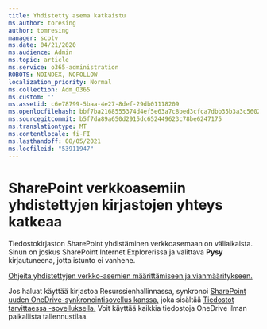 ```yaml
---
title: Yhdistetty asema katkaistu
ms.author: toresing
author: tomresing
manager: scotv
ms.date: 04/21/2020
ms.audience: Admin
ms.topic: article
ms.service: o365-administration
ROBOTS: NOINDEX, NOFOLLOW
localization_priority: Normal
ms.collection: Adm_O365
ms.custom: ''
ms.assetid: c6e78799-5baa-4e27-8def-29db01118209
ms.openlocfilehash: bbf7ba2168555374d4ef5e63a7c8bed3cfca7dbb35b3a3c5602d3b0d1d2fda0a
ms.sourcegitcommit: b5f7da89a650d2915dc652449623c78be6247175
ms.translationtype: MT
ms.contentlocale: fi-FI
ms.lasthandoff: 08/05/2021
ms.locfileid: "53911947"
---
```

# <a name="sharepoint-libraries-mapped-to-network-drives-become-disconnected"></a>SharePoint verkkoasemiin yhdistettyjen kirjastojen yhteys katkeaa

Tiedostokirjaston SharePoint yhdistäminen verkkoasemaan on väliaikaista. Sinun on joskus SharePoint Internet Explorerissa ja valittava **Pysy** kirjautuneena, jotta istunto ei vanhene. 
  
[Ohjeita yhdistettyjen verkko-asemien määrittämiseen ja vianmääritykseen.](https://docs.microsoft.com/sharepoint/support/administration/troubleshoot-mapped-network-drives)
  
Jos haluat käyttää kirjastoa Resurssienhallinnassa, synkronoi [SharePoint uuden OneDrive-synkronointisovellus kanssa,](https://support.office.com/article/6de9ede8-5b6e-4503-80b2-6190f3354a88.aspx) joka sisältää [Tiedostot tarvittaessa -sovelluksella.](https://support.office.com/article/0e6860d3-d9f3-4971-b321-7092438fb38e.aspx) Voit käyttää kaikkia tiedostoja OneDrive ilman paikallista tallennustilaa.
  

